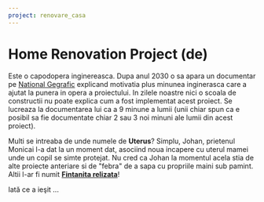 ```yaml
---
project: renovare_casa
---
```


# Home Renovation Project (de)

Este o capodopera inginereasca. Dupa anul 2030 o sa apara un documentar pe [National Gegrafic](https://www.nationalgeographic.com/) explicand motivatia plus minunea inginerasca care a ajutat la punera in opera a proiectului.
In zilele noastre nici o scoala de constructii nu poate explica cum a fost implementat acest proiect. Se lucreaza la documentarea lui ca a 9 minune a lumii (unii chiar spun ca e posibil sa fie documentate chiar 2 sau 3 noi minuni ale lumii din acest proiect).

Multi se intreaba de unde numele de **Uterus**? Simplu, Johan, prietenul Monicai l-a dat la un moment dat, asociind noua incapere cu uterul mamei unde un copil se simte protejat. Nu cred ca Johan la momentul acela stia de alte proiecte anteriare si de "febra" de a sapa cu propriile maini sub pamint. Altii l-ar fi numit [**Fintanita relizata**](../fantanita/fantanita.html)!

Iată ce a ieşit ...
